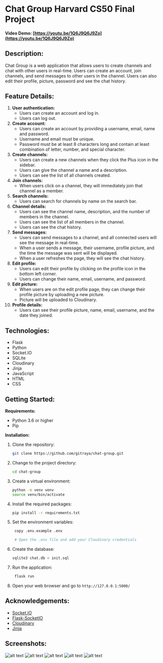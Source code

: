 # Chat Group Harvard CS50 Final Project

#### Video Demo: [https://youtu.be/1Q6J9Q6J9Zo](https://youtu.be/1Q6J9Q6J9Zo)

## Description:

Chat Group is a web application that allows users to create channels and chat with other users in real-time. Users can create an account, join channels, and send messages to other users in the channel. Users can also edit their profile, picture, password and see the chat history.

## Feature Details:

1. **User authentication:**
   - Users can create an account and log in.
   - Users can log out.
2. **Create account:**
   - Users can create an account by providing a username, email, name and password.
   - Username and email must be unique.
   - Password must be at least 8 characters long and contain at least combination of letter, number, and special character.
3. **Create channels:**
   - Users can create a new channels when they click the Plus icon in the sidebar.
   - Users can give the channel a name and a description.
   - Users can see the list of all channels created.
4. **Join channels:**
   - When users click on a channel, they will immediately join that channel as a member.
5. **Search channels:**
   - Users can search for channels by name on the search bar.
6. **Channel details:**
   - Users can see the channel name, description, and the number of members in the channel.
   - Users can see the list of all members in the channel.
   - Users can see the chat history.
7. **Send messages:**
   - Users can send messages to a channel, and all connected users will see the message in real-time.
   - When a user sends a message, their username, profile picture, and the time the message was sent will be displayed.
   - When a user refreshes the page, they will see the chat history.
8. **Edit profile:**
   - Users can edit their profile by clicking on the profile icon in the bottom left corner.
   - Users can change their name, email, username, and password.
9. **Edit picture:**
   - When users are on the edit profile page, they can change their profile picture by uploading a new picture.
   - Picture will be uploaded to Cloudinary.
10. **Profile details:**
    - Users can see their profile picture, name, email, username, and the date they joined.

## Technologies:

- Flask
- Python
- Socket.IO
- SQLite
- Cloudinary
- Jinja
- JavaScript
- HTML
- CSS

## Getting Started:

**Requirements:**

- Python 3.6 or higher
- Pip

**Installation:**

1. Clone the repository:
   ```bash
   git clone https://github.com/gitraya/chat-group.git
   ```
2. Change to the project directory:
   ```bash
   cd chat-group
   ```
3. Create a virtual environment:
   ```bash
   python -m venv venv
   source venv/bin/activate
   ```
4. Install the required packages:
   ```bash
   pip install -r requirements.txt
   ```
5. Set the environment variables:

   ```bash
    copy .env.example .env

    # Open the .env file and add your Cloudinary credentials
   ```

6. Create the database:
   ```bash
   sqlite3 chat.db < init.sql
   ```
7. Run the application:
   ```bash
    flask run
   ```
8. Open your web browser and go to `http://127.0.0.1:5000/`

## Acknowledgements:

- [Socket.IO](https://socket.io/)
- [Flask-SocketIO](https://flask-socketio.readthedocs.io/en/latest/)
- [Cloudinary](https://cloudinary.com/)
- [Jinja](https://jinja.palletsprojects.com/en/3.0.x/)

## Screenshots:

![alt text](preview/home.png)
![alt text](preview/create-channel.png)
![alt text](preview/channel.png)
![alt text](preview/profile.png)
![alt text](preview/edit-profile.png)
